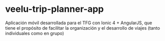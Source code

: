 # veelu-trip-planner-app
Aplicación móvil desarrollada para el TFG con Ionic 4 + AngularJS, que tiene el propósito de facilitar la organización y el desarrollo de viajes (tanto individuales como en grupo)
